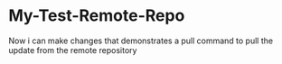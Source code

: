 # My-Test-Remote-Repo
Now i can make changes that demonstrates a pull command to pull the update from the remote repository
